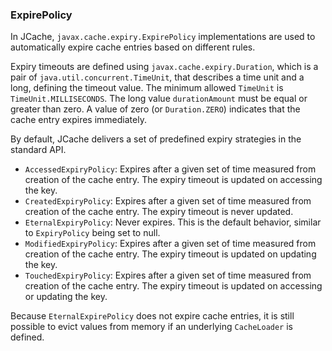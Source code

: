 
### ExpirePolicy

In JCache, `javax.cache.expiry.ExpirePolicy` implementations are used to automatically expire cache entries based on different rules.

Expiry timeouts are defined using `javax.cache.expiry.Duration`, which is a pair of `java.util.concurrent.TimeUnit`, that
describes a time unit and a long, defining the timeout value. The minimum allowed `TimeUnit` is `TimeUnit.MILLISECONDS`.
The long value `durationAmount` must be equal or greater than zero. A value of zero (or `Duration.ZERO`) indicates that the
cache entry expires immediately.

By default, JCache delivers a set of predefined expiry strategies in the standard API.

- `AccessedExpiryPolicy`: Expires after a given set of time measured from creation of the cache entry. The expiry timeout is updated on accessing the key.
- `CreatedExpiryPolicy`: Expires after a given set of time measured from creation of the cache entry. The expiry timeout is never updated.
- `EternalExpiryPolicy`: Never expires. This is the default behavior, similar to `ExpiryPolicy` being set to null.
- `ModifiedExpiryPolicy`: Expires after a given set of time measured from creation of the cache entry. The expiry timeout is updated on updating the key.
- `TouchedExpiryPolicy`: Expires after a given set of time measured from creation of the cache entry. The expiry timeout is updated on accessing or updating the key.

Because `EternalExpirePolicy` does not expire cache entries, it is still possible to evict values from memory if an underlying
`CacheLoader` is defined.

